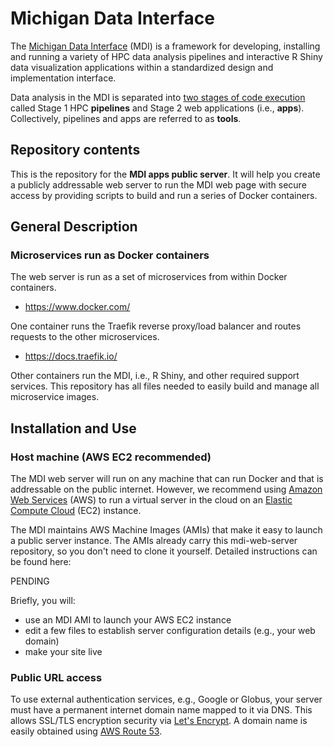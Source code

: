 # Michigan Data Interface

The [Michigan Data Interface](https://midataint.github.io/) (MDI) 
is a framework for developing, installing and running a variety of 
HPC data analysis pipelines and interactive R Shiny data visualization 
applications within a standardized design and implementation interface.

Data analysis in the MDI is separated into 
[two stages of code execution](https://midataint.github.io/docs/analysis-flow/) 
called Stage 1 HPC **pipelines** and Stage 2 web applications (i.e., **apps**).
Collectively, pipelines and apps are referred to as **tools**.

## Repository contents

This is the repository for the **MDI apps public server**. 
It will help you create a publicly addressable web server to run the MDI
web page with secure access by providing scripts to build and run a series of 
Docker containers.

## General Description

### Microservices run as Docker containers

The web server is run as a set of microservices from within
Docker containers. 

- <https://www.docker.com/>

One container runs the Traefik reverse proxy/load balancer
and routes requests to the other microservices.

- <https://docs.traefik.io/>

Other containers run the MDI, i.e., R Shiny, and other required 
support services. This repository has all files needed to easily 
build and manage all microservice images.

## Installation and Use

### Host machine (AWS EC2 recommended)

The MDI web server will run on any machine that can run Docker and
that is addressable on the public internet. However, we recommend using 
[Amazon Web Services](https://aws.amazon.com/) (AWS) 
to run a virtual server in the cloud on an 
[Elastic Compute Cloud](https://aws.amazon.com/pm/ec2) (EC2) instance.

The MDI maintains AWS Machine Images (AMIs) that make 
it easy to launch a public server instance.
The AMIs already carry this mdi-web-server repository,
so you don't need to clone it yourself. Detailed instructions can be found here:

PENDING

Briefly, you will:
- use an MDI AMI to launch your AWS EC2 instance
- edit a few files to establish server configuration details (e.g., your web domain)
- make your site live

### Public URL access

To use external authentication services, e.g., Google or Globus, 
your server must have a permanent internet domain name mapped to it 
via DNS. This allows SSL/TLS encryption security via 
[Let's Encrypt](https://letsencrypt.org/).
A domain name is easily obtained using 
[AWS Route 53](https://console.aws.amazon.com/route53/v2/home).
